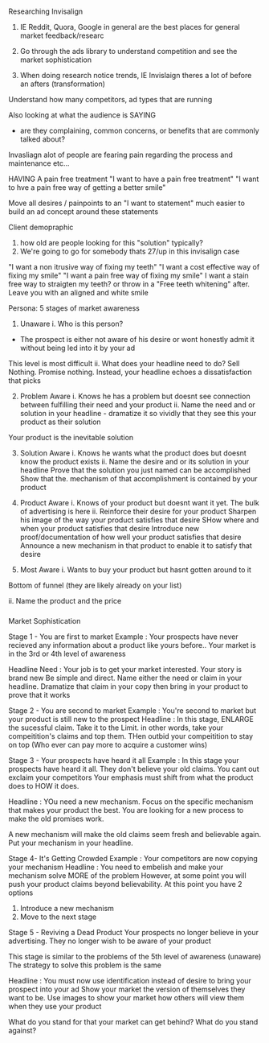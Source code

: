 ####
Researching Invisalign

1. IE Reddit, Quora, Google in general are the best places for general market feedback/researc

2. Go through the ads library to understand competition and see the market sophistication

3. When doing research notice trends, IE Invislaign theres a lot of before an afters (transformation)

Understand how many competitors, ad types that are running

Also looking at what the audience is SAYING 
- are they complaining, common concerns, or benefits that are commonly talked about?

Invasliagn alot of people are fearing pain regarding the process and maintenance etc... 

HAVING A pain free treatment
"I want to have a pain free treatment"
"I want to hve a pain free way of getting a better smile"

Move all desires / painpoints to an "I want to statement"
much easier to build an ad concept around these statements

Client demopraphic
1. how old are people looking for this "solution" typically?
2. We're going to go for somebody thats 27/up in this invisalign case

"I want a non itrusive way of fixing my teeth"
"I want a cost effective way of fixing my smile"
"I want a pain free way of fixing my smile"
I want a stain free way to straigten my teeth? or throw in a "Free teeth whitening" after. 
Leave you with an aligned and white smile

Persona:
5 stages of market awareness

1. Unaware
i. Who is this person?
- The prospect is either not aware of his desire or wont honestly admit it without being led into it by your ad

This level is most difficult
ii. What does your headline need to do?
Sell Nothing. Promise nothing. Instead, your headline echoes a dissatisfaction that picks




2. Problem Aware
i. Knows he has a problem but doesnt see connection between fulfilling their need and your product
ii. Name the need and or solution in your headline - dramatize it so vividly that they see this your product as their solution

Your product is the inevitable solution



3. Solution Aware
i. Knows he wants what the product does but doesnt know the product exists
ii. Name the desire and or its solution in your headline
Prove that the solution you just named can be accomplished
Show that the. mechanism of that accomplishment is contained by your product





4. Product Aware
i. Knows of your product but doesnt want it yet. The bulk of advertising is here
ii. Reinforce their desire for your product
Sharpen his image of the way your product satisfies that desire
SHow where and when your product satisfies that desire
Introduce new proof/documentation of how well your product satisfies that desire
Announce a new mechanism in that product to enable it to satisfy that desire





5. Most Aware
i. Wants to buy your product but hasnt gotten around to it

Bottom of funnel (they are likely already on your list)

ii. Name the product and the price

##### 


Market Sophistication


Stage 1 - You are first to market
Example :  Your prospects have never recieved any information about a product like yours before.. Your market is in the 3rd or 4th level of awareness

Headline Need : Your job is to get your market interested. Your story is brand new
Be simple and direct. Name either the need or claim in your headline. Dramatize that claim in your copy then bring in your product to prove that it works




Stage 2 - You are second to market
Example : You're second to market but your product is still new to the prospect
Headline : In this stage, ENLARGE the sucessful claim. Take it to the Limit. in other words, take your compeitition's claims and top them. THen outbid your compeitition to stay on top (Who ever can pay more to acquire a customer wins)


Stage 3 - Your prospects have heard it all
Example : In this stage your prospects have heard it all. They don't believe your old claims. You cant out exclaim your competitors
Your emphasis must shift from what the product does to HOW it does.

Headline : YOu need a new mechanism. Focus on the specific mechanism that makes your product the best. You are looking for a new process to make the old promises work.

A new mechanism will make the old claims seem fresh and believable again. Put your mechanism in your headline.


Stage 4- It's Getting Crowded
Example : Your competitors are now copying your mechanism
Headline : You need to embelish and make your mechanism solve MORE of the problem
However, at some point you will push your product claims beyond believability. At this point you have 2 options

1. Introduce a new mechanism
2. Move to the next stage


Stage 5 - Reviving a Dead Product
Your prospects no longer believe in your advertising. They no longer wish to be aware of your product

This stage is similar to the problems of the 5th level of awareness (unaware) The strategy to solve this problem is the same

Headline : You must now use identification instead of desire to bring your prospect into your ad
Show your market the version of themselves they want to be. Use images to show your market how others will view them when they use your product

What do you stand for that your market can get behind? What do you stand against?




